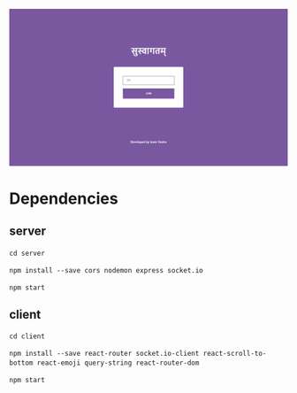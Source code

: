 ![Screenshot](sansmeet.png)

# Dependencies
## server
```cd server```

```npm install --save cors nodemon express socket.io```

```npm start```

## client
```cd client```

```npm install --save react-router socket.io-client react-scroll-to-bottom react-emoji query-string react-router-dom```

```npm start```
